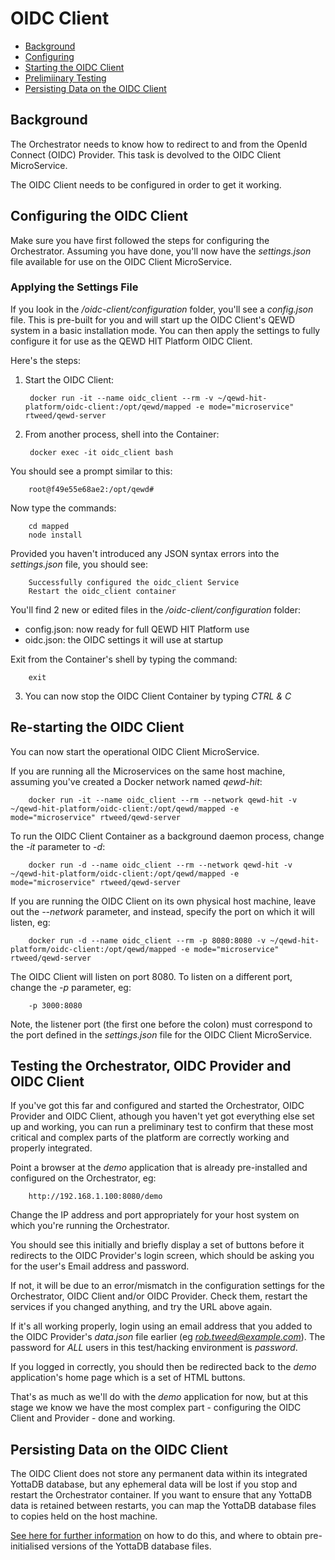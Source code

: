 # OIDC Client


- [Background](#background)
- [Configuring](#configuring-the-oidc-client)
- [Starting the OIDC Client](#starting-the-oidc-client)
- [Prelimiinary Testing](#testing-the-orchestrator-oidc-provider-and-oidc-client)
- [Persisting Data on the OIDC Client](#persisting-data-on-the-oidc-client)


## Background

The Orchestrator needs to know how to redirect to and from the OpenId Connect (OIDC) Provider.  This task is
devolved to the OIDC Client MicroService.

The OIDC Client needs to be configured in order to get it working.


## Configuring the OIDC Client

Make sure you have first followed the steps for configuring the Orchestrator. Assuming 
you have done, you'll now have the *settings.json* file available for use on the
OIDC Client MicroService.


### Applying the Settings File

If you look in the */oidc-client/configuration* folder, you'll see a *config.json* file.  This is
pre-built for you and will start up the OIDC Client's QEWD system in a basic installation mode.
You can then apply the settings to fully configure it for use as the QEWD HIT Platform OIDC Client.

Here's the steps:

1) Start the OIDC Client:

        docker run -it --name oidc_client --rm -v ~/qewd-hit-platform/oidc-client:/opt/qewd/mapped -e mode="microservice" rtweed/qewd-server

2) From another process, shell into the Container:

        docker exec -it oidc_client bash

You should see a prompt similar to this:

        root@f49e55e68ae2:/opt/qewd#

Now type the commands:

        cd mapped
        node install

Provided you haven't introduced any JSON syntax errors into the *settings.json* file, you should see:

        Successfully configured the oidc_client Service
        Restart the oidc_client container


You'll find 2 new or edited files in the */oidc-client/configuration* folder:

- config.json: now ready for full QEWD HIT Platform use
- oidc.json: the OIDC settings it will use at startup


Exit from the Container's shell by typing the command:

        exit


3) You can now stop the OIDC Client Container by typing *CTRL & C*


## Re-starting the OIDC Client

You can now start the operational OIDC Client MicroService.

If you are running all the Microservices on the same host machine, assuming you've created
a Docker network named *qewd-hit*:

        docker run -it --name oidc_client --rm --network qewd-hit -v ~/qewd-hit-platform/oidc-client:/opt/qewd/mapped -e mode="microservice" rtweed/qewd-server

To run the OIDC Client Container as a background daemon process, change the *-it* parameter to *-d*:

        docker run -d --name oidc_client --rm --network qewd-hit -v ~/qewd-hit-platform/oidc-client:/opt/qewd/mapped -e mode="microservice" rtweed/qewd-server


If you are running the OIDC Client on its own physical host machine, leave out the *--network* parameter, 
and instead, specify the port on which it will listen, eg:

        docker run -d --name oidc_client --rm -p 8080:8080 -v ~/qewd-hit-platform/oidc-client:/opt/qewd/mapped -e mode="microservice" rtweed/qewd-server

The OIDC Client will listen on port 8080.  To listen on a different port, change the *-p* parameter, eg:

        -p 3000:8080

Note, the listener port (the first one before the colon) must correspond to the port 
defined in the *settings.json* file for the OIDC Client MicroService.


## Testing the Orchestrator, OIDC Provider and OIDC Client

If you've got this far and configured and started the Orchestrator, OIDC Provider and OIDC Client, 
athough you haven't yet got everything else set up and working, you can run a preliminary test 
to confirm that these most critical and complex parts of the platform are correctly working and
properly integrated.

Point a browser at the *demo* application that is already pre-installed and configured on the
Orchestrator, eg:


        http://192.168.1.100:8080/demo

Change the IP address and port appropriately for your host system on which you're running
the Orchestrator.


You should see this initially and briefly display a set of buttons before it redirects
 to the OIDC Provider's login screen, which should be asking you for the user's Email address and password.

If not, it will be due to an error/mismatch in the configuration settings for the Orchestrator, 
OIDC Client and/or OIDC Provider.  Check them, restart the services if you changed anything, and
try the URL above again.

If it's all working properly, login using an email address that you added to the OIDC Provider's
*data.json* file earlier (eg *rob.tweed@example.com*).  The password for *ALL* users in this
test/hacking environment is *password*.

If you logged in correctly, you should then be redirected back to the *demo* application's home page which
is a set of HTML buttons.

That's as much as we'll do with the *demo* application for now, but at this stage we know we have the
most complex part - configuring the OIDC Client and Provider - done and working.


## Persisting Data on the OIDC Client

The OIDC Client does not store any permanent data within its integrated YottaDB database, but any
ephemeral data will be lost if you stop and restart the Orchestrator container.  If you want to
ensure that any YottaDB data is retained between restarts, you can map the YottaDB database files to
copies held on the host machine.  

[See here for further information](https://github.com/robtweed/yotta-gbldir-files) on how to do this, and
where to obtain pre-initialised versions of the YottaDB database files.

